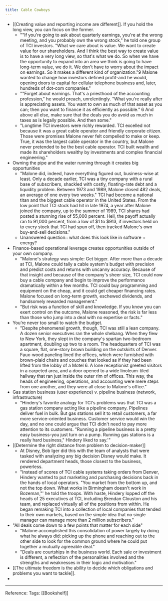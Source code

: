 ```yaml
---
title: Cable Cowboys
---
```

- [[Creating value and reporting income are different]]. If you hold the long view, you can focus on the former.
    - ""If you're going to ask about quarterly earnings, you're at the wrong meeting, and you probably own the wrong stock," he told one group of TCI investors. "What we care about is value. We want to create value for our shareholders. And I think the best way to create value is to have a very long view, so that's what we do. So when we have the opportunity to expand into an area we think is going to have long-term value, we do it. We don't have to worry about the impact on earnings. So it makes a different kind of organization."9 Malone wanted to change how investors defined profit-and he would, opening doors to capital for cellular telephone business and, later, hundreds of dot-com companies."
    - ""Forget about earnings. That's a priesthood of the accounting profession," he would preach, unrelentingly. "What you're really after is appreciating assets. You want to own as much of that asset as you can; then you want to finance it as efficiently as possible." 6 And above all else, make sure that the deals you do avoid as much in taxes as is legally possible. And then some."
    - "Longtime TCI investors were richly rewarded. TCI excelled not because it was a great cable operator and friendly corporate citizen. Those were promises Malone never felt compelled to make or keep. True, it was the largest cable operator in the country, but Malone never pretended to be the best cable operator. TCI built wealth and made its shareholders wealthy by investments and complex financial engineering."
- Owning the pipe and the water running through it creates big opportunities
    - "Malone did, indeed, have everything figured out, business-wise at least. Only a decade earlier, TCI was a tiny company with a rural base of subscribers, shackled with costly, floating-rate debt and a liquidity problem. Between 1973 and 1989, Malone closed 482 deals, an average of one every two weeks." TCI had become a national titan and the biggest cable operator in the United States. From the low point that TCI stock had hit in late 1974, a year after Malone joined the company, up to the summer of 1989, TCI shares had posted a stunning rise of 55,000 percent. Hell, the payoff actually ran to 91,000 percent, from a low of $1 to $913, if investors held on to every stock that TCI had spun off, then tracked Malone's own buy-and-sell decisions."
    - Unanswered question:: what does this look like in software + energy?
- Finance-based operational leverage creates opportunities outside of your own company.
    - "Malone's strategy was simple: Get bigger. After more than a decade at TCI, Malone could tally a cable system's budget with precision and predict costs and returns with uncanny accuracy. Because of that insight and because of the company's sheer size, TCI could now buy a cable company and begin to improve the performance dramatically within a few months. TCI could buy programming and equipment on the cheap, and it could get cheaper financing rates. Malone focused on long-term growth, eschewed dividends, and handsomely rewarded management."
    - "But risk was a function of skill and knowledge. If you know you can exert control on the outcome, Malone reasoned, the risk is far less than those who jump into a deal with no expertise or facts."
- You’re never too small to watch the budget.
    - "Despite phenomenal growth, though, TCI was still a lean company. A dozen senior executives ran the whole shebang. When they flew to New York, they slept in the company's spartan two-bedroom apartment, doubling up two to a room. The headquarters of TCI was a square, flat, one-story brown building on the outskirts of Denver. Faux-wood paneling lined the offices, which were furnished with brown-plaid chairs and couches that looked as if they had been lifted from the lobby of a Motel 6. A lone receptionist greeted visitors in a carpeted area, and a door opened to a wide linoleum-tiled hallway that ran just inside the outer rim of offices. This way, the heads of engineering, operations, and accounting were mere steps from one another, and they were all close to Malone's office."
- Gas station business (user experience) v. pipeline business (network, infrastructure)
    - "Hindery's favorite analogy for TCI's problems was that TCI was a gas station company acting like a pipeline company. Pipelines deliver fuel in bulk. But gas stations sell it to retail customers, a far more service-oriented business. Customer service would win the day, and no one could argue that TCI didn't need to pay more attention to its customers. "Running a pipeline business is a pretty easy business-you just turn on a pump. Running gas stations is a really hard business," Hindery liked to say.'"
- [[Determine the right distance from problem to decision-maker]]
    - At Disney, Bob Iger did this with the team of analysts that were tasked with analyzing any big decision Disney would make. It rendered department heads, those closest to the business, powerless.
    - "Instead of scores of TCI cable systems taking orders from Denver, Hindery wanted to put marketing and purchasing decisions back in the hands of local operators. "You market from the bottom up, and not the top down. What works in Birmingham doesn't work in Bozeman,"' he told the troops. With haste, Hindery lopped off the heads of 25 executives at TCI, including Brendan Clouston and his team, and replaced virtually all of the positions from within. He began remaking TCI into a collection of local companies that tended to their own markets, based on the simple idea that no single manager can manage more than 2 million subscribers."
- "All deals come down to a few points that matter for each side"
    - "Malone accomplished this consolidation of power largely by doing what he always did: picking up the phone and reaching out to the other side to look for the common ground where he could put together a mutually agreeable deal."
    - "Deals are courtships in the business world. Each sale or investment is different, a reflection of the personalities involved and the strengths and weaknesses in their logic and motivation."
- [[The ultimate freedom is the ability to decide which obligations and problems you want to tackle]].
- 
----------
Reference: 
Tags: [[Bookshelf]]

